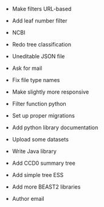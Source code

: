 - Make filters URL-based
- Add leaf number filter
- NCBI
- Redo tree classification
- Uneditable JSON file
- Ask for mail
- Fix file type names
- Make slightly more responsive
- Filter function python

- Set up proper migrations

- Add python library documentation

- Upload some datasets

- Write Java library

- Add CCD0 summary tree
- Add simple tree ESS
- Add more BEAST2 libraries

- Author email
